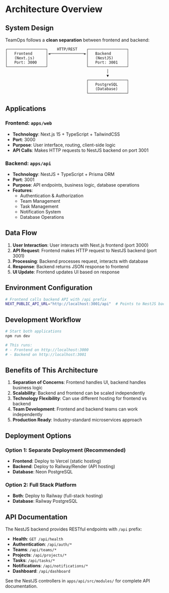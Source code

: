 # Architecture Overview

## System Design

TeamOps follows a **clean separation** between frontend and backend:

```
┌─────────────────┐    HTTP/REST    ┌─────────────────┐
│   Frontend      │◄───────────────►│   Backend       │
│   (Next.js)     │                 │   (NestJS)      │
│   Port: 3000    │                 │   Port: 3001    │
└─────────────────┘                 └─────────────────┘
                                             │
                                             ▼
                                    ┌─────────────────┐
                                    │   PostgreSQL    │
                                    │   (Database)    │
                                    └─────────────────┘
```

## Applications

### **Frontend: `apps/web`**
- **Technology**: Next.js 15 + TypeScript + TailwindCSS
- **Port**: 3000
- **Purpose**: User interface, routing, client-side logic
- **API Calls**: Makes HTTP requests to NestJS backend on port 3001

### **Backend: `apps/api`** 
- **Technology**: NestJS + TypeScript + Prisma ORM
- **Port**: 3001
- **Purpose**: API endpoints, business logic, database operations
- **Features**:
  - Authentication & Authorization
  - Team Management
  - Task Management
  - Notification System
  - Database Operations

## Data Flow

1. **User Interaction**: User interacts with Next.js frontend (port 3000)
2. **API Request**: Frontend makes HTTP request to NestJS backend (port 3001)
3. **Processing**: Backend processes request, interacts with database
4. **Response**: Backend returns JSON response to frontend
5. **UI Update**: Frontend updates UI based on response

## Environment Configuration

```bash
# Frontend calls backend API with /api prefix
NEXT_PUBLIC_API_URL="http://localhost:3001/api"  # Points to NestJS backend
```

## Development Workflow

```bash
# Start both applications
npm run dev

# This runs:
# - Frontend on http://localhost:3000
# - Backend on http://localhost:3001
```

## Benefits of This Architecture

1. **Separation of Concerns**: Frontend handles UI, backend handles business logic
2. **Scalability**: Backend and frontend can be scaled independently
3. **Technology Flexibility**: Can use different hosting for frontend vs backend
4. **Team Development**: Frontend and backend teams can work independently
5. **Production Ready**: Industry-standard microservices approach

## Deployment Options

### **Option 1: Separate Deployment (Recommended)**
- **Frontend**: Deploy to Vercel (static hosting)
- **Backend**: Deploy to Railway/Render (API hosting)
- **Database**: Neon PostgreSQL

### **Option 2: Full Stack Platform**
- **Both**: Deploy to Railway (full-stack hosting)
- **Database**: Railway PostgreSQL

## API Documentation

The NestJS backend provides RESTful endpoints with `/api` prefix:

- **Health**: `GET /api/health`
- **Authentication**: `/api/auth/*`
- **Teams**: `/api/teams/*`
- **Projects**: `/api/projects/*`
- **Tasks**: `/api/tasks/*`
- **Notifications**: `/api/notifications/*`
- **Dashboard**: `/api/dashboard`

See the NestJS controllers in `apps/api/src/modules/` for complete API documentation.